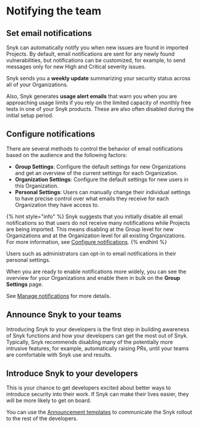 # Notifying the team

## Set email notifications

Snyk can automatically notify you when new issues are found in imported Projects. By default, email notifications are sent for any newly found vulnerabilities, but notifications can be customized, for example, to send messages only for new High and Critical severity issues.&#x20;

Snyk sends you a **weekly update** summarizing your security status across all of your Organizations.&#x20;

Also, Snyk generates **usage alert emails** that warn you when you are approaching usage limits if you rely on the limited capacity of monthly free tests in one of your Snyk products. These are also often disabled during the initial setup period.

## Configure notifications

There are several methods to control the behavior of email notifications based on the audience and the following factors:

* **Group Settings**: Configure the default settings for new Organizations and get an overview of the current settings for each Organization.
* **Organization Settings**: Configure the default settings for new users in this Organization.
* **Personal Settings**: Users can manually change their individual settings to have precise control over what emails they receive for each Organization they have access to.

{% hint style="info" %}
Snyk suggests that you initially disable all email notifications so that users do not receive many notifications while Projects are being imported. This means disabling at the Group level for new Organizations and at the Organization level for all existing Organizations. For more information, see [Configure notifications](../phase-2-configure-account/set-visibility-and-configure-an-organization-template/configure-notifications.md).
{% endhint %}

Users such as administrators can opt-in to email notifications in their personal settings.

When you are ready to enable notifications more widely, you can see the overview for your Organizations and enable them in bulk on the **Group Settings** page.

See [Manage notifications](../../../snyk-admin/manage-notifications.md) for more details.

## Announce Snyk to your teams

Introducing Snyk to your developers is the first step in building awareness of Snyk functions and how your developers can get the most out of Snyk. Typically, Snyk recommends disabling many of the potentially more intrusive features, for example, automatically raising PRs, until your teams are comfortable with Snyk use and results.

## Introduce Snyk to your developers

This is your chance to get developers excited about better ways to introduce security into their work. If Snyk can make their lives easier, they will be more likely to get on board.

You can use the [Announcement templates](announcement-templates.md) to communicate the Snyk rollout to the rest of the developers.
